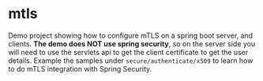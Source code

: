 # mtls

Demo project showing how to configure mTLS on a spring boot server, and clients.
**The demo does NOT use spring security**, so on the server side you will need
to use the servlets api to get the client certificate to get the user details.
Example the samples under `secure/authenticate/x509` to learn how to do mTLS
integration with Spring Security.

